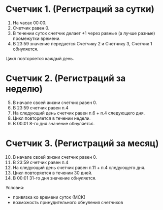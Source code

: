 # Счетчик 1. (Регистраций за сутки) 

1) На часах 00:00.  
2) Счетчик равен 0.  
3) В течении суток счетчик делает +1 через равные (а лучше разные) промежутки времени.  
4) В 23:59 значение передается Счетчику 2 и Счетчику 3, Счетчик 1 обнуляется.  

Цикл повторяется каждый день. 

# Счетчик 2. (Регистраций за неделю) 

5) В начале своей жизни счетчик равен 0.  
6) В 23:59 счетчик равен п.4  
7) На следующий день счетчик равен п.6 + п.4 следующего дня.  
8) Цикл повторяется в течении недели.  
9) В 00:01 8-го дня значение обнуляется.  

# Счетчик 3. (Регистраций за месяц) 

10) В начале своей жизни счетчик равен 0.     
11) В 23:59 счетчик равен п.4  
12) На следующий день счетчик равен п.11 + п.4 следующего дня.  
13) Цикл повторяется в течении 30 дней.  
14) В 00:01 31-го дня значение обнуляется.  

Условия: 
- привязка ко времени суток (МСК) 
- возможость принудительного обнуления счетчиков